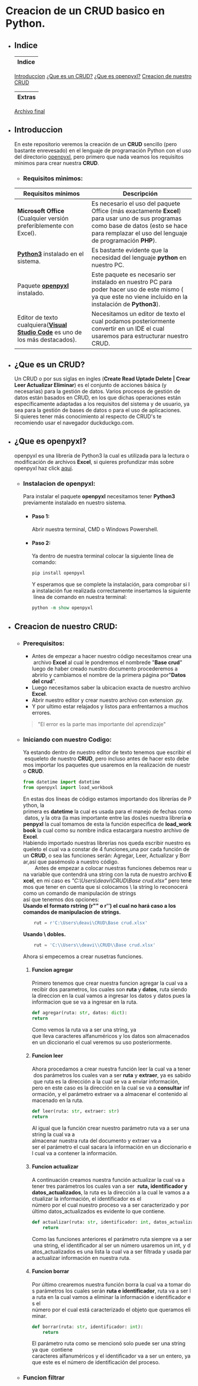 # Creacion de un CRUD basico en Python.
* ## Indice
    Indice|
    ------|
    [Introduccion](https://github.com/DeathAlive/Creacion-de-un-CRUD-en-Python/blob/main/README.md#introduccion)
    [¿Que es un CRUD?](https://github.com/DeathAlive/Creacion-de-un-CRUD-en-Python/blob/main/README.md#que-es-un-crud)
    [¿Que es openpyxl?](https://github.com/DeathAlive/Creacion-de-un-CRUD-en-Python/blob/main/README.md#que-es-openpyxl)
    [Creacion de nuestro CRUD](https://github.com/DeathAlive/Creacion-de-un-CRUD-en-Python/blob/main/README.md#creacion-de-nuestro-crud)

    Extras|
    ------|
    [Archivo final](https://github.com/DeathAlive/Creacion-de-un-CRUD-en-Python/blob/main/Archivo-Final.py)
* ##  Introduccion
    En este repositorio veremos la creación de un **CRUD** sencillo (pero bastante enrevesado) en el lenguaje de programación Python con el uso del directorio [openpyxl](https://openpyxl.readthedocs.io/en/stable/), pero primero que nada veamos los requisitos mínimos para crear nuestra **CRUD**.
    *  ### Requisitos mìnimos: 
    Requisitos mínimos | Descripción
    -------------------|------------
    **Microsoft Office** (Cualquier versión preferiblemente con Excel). | Es necesario el uso del paquete Office (más exactamente **Excel**) para usar uno de sus programas como base de datos (esto se hace para remplazar el uso del lenguaje de programación **PHP**).
    **[Python3](https://www.python.org/downloads/)** instalado en el sistema. | Es bastante evidente que la necesidad del lenguaje **python** en nuestro PC.
    Paquete **[openpyxl](https://openpyxl.readthedocs.io/en/stable/)** instalado. | Este paquete es necesario ser instalado en nuestro PC para poder hacer uso de este mismo ( ya que este no viene incluido en la instalación de **Python3**).
    Editor de texto cualquiera(**[Visual Studio Code](https://code.visualstudio.com/)** es uno de los más destacados). | Necesitamos un editor de texto el cual podamos posteriormente convertir en un IDE el cual usaremos para estructurar nuestro CRUD.
* ## ¿Que es un CRUD?
    Un CRUD o por sus siglas en ingles (**Create Read Uptade Delete | Crear Leer Actualizar Eliminar**) es el conjunto de acciones básica (y necesarias) para la gestión de datos. Varios procesos de gestión de datos están basados en CRUD, en los que dichas operaciones están específicamente adaptadas a los requisitos del sistema y de usuario, ya sea para la gestión de bases de datos o para el uso de aplicaciones.<br>
    Si quieres tener más conocimiento al respecto de CRUD's te recomiendo usar el navegador duckduckgo.com. 
* ## ¿Que es openpyxl?
    openpyxl es una librería de Python3 la cual es utilizada para la lectura o modificación de archivos **Excel**, si quieres profundizar más sobre openpyxl haz click [aqui](https://openpyxl.readthedocs.io/en/stable/).

    * ### Instalacion de openpyxl:
        Para instalar el paquete **openpyxl** necesitamos tener **Python3** previamente instalado en nuestro sistema.<br>
        * #### Paso 1:
            Abrir nuestra terminal, CMD o Windows Powershell.
        * #### Paso 2:
            Ya dentro de nuestra terminal colocar la siguiente línea de comando: <br>
            ```tcl
            pip install openpyxl 
            ```
            Y esperamos que se complete la instalación, para comprobar si la instalación fue realizada correctamente insertamos la siguiente línea de comando en nuestra terminal:<br>
            ```tcl
            python -m show openpyxl 
            ```
* ## Creacion de nuestro CRUD:
    * ### Prerequisitos:
        * Antes de empezar a hacer nuestro código necesitamos crear una archivo **Excel** al cual le pondremos el nombrede "__Base crud__" luego de haber creado nuestro documento procederemos a abrirlo y cambiamos el nombre de la primera página por"__Datos    del crud__".
        * Luego necesitamos saber la ubicacion exacta de nuestro archivo **Excel**.
        * Abrir nuestro editor y crear nuestro archivo con extension .py.
        * Y por ultimo estar relajados y listos para enfrentarnos a muchos errores.
        >"El error es la parte mas importante del aprendizaje"
    * ### Iniciando con nuestro Codigo: 
        Ya estando dentro de nuestro editor de texto tenemos que escribir el esqueleto de nuestro **CRUD**, pero incluso antes de hacer esto debemos importar los paquetes que usaremos en la realización de nuestro **CRUD**.
        <br>
        ```python
        from datetime import datetime
        from openpyxl import load_workbook
        ```
        En estas dos líneas de código estamos importando dos librerías de Python, la primera es **datetime** la cual es usada para el manejo de fechas como datos, y la otra (la mas importante entre las dos)es nuestra librería **openpyxl** la cual tomamos de esta la función especifica de **load_workbook** la cual como su nombre indica estacargara nuestro archivo de **Excel**.<br>
        Habiendo importado nuestras librerías nos queda escribir nuestro esqueleto el cual va a constar de 4 funciones,una por cada función de un **CRUD**, o sea las funciones serán: Agregar, Leer, Actualizar y Borrar,así que pasémoslo a nuestro código.<br>
        Antes de empezar a colocar nuestras funciones debemos rear una variable que contendrá una string con la ruta de nuestro archivo **Excel**, en mi caso es *"C:\Users\deavi\CRUD\Base crud.xlsx"* pero tenemos que tener en cuenta que si colocamos \ la string lo reconocerá como un comando de manipulación de strings así que tenemos dos opciones:<br>
        **Usando el formato rstring (r"" o r'') el cual no hará caso a los comandos de manipulacion de strings.**
        ```python
            rut = r'C:\Users\deavi\CRUD\Base crud.xlsx'
        ``` 
        **Usando \  dobles.**
        ```python
            rut = 'C:\\Users\\deavi\\CRUD\\Base crud.xlsx'
        ```
        Ahora si empecemos a crear nusetras funciones.
        1. #### Funcion agregar
            Primero tenemos que crear nuestra funcion agregar la cual va a recibir dos parametros, los cuales son **ruta** y **datos**, ruta siendo la direccion en la cual vamos a ingresar los datos y datos pues la informacion que se va a ingresar en la ruta.
            ```python
            def agregar(ruta: str, datos: dict):
            return
            ```
            Como vemos la ruta va a ser una string, ya que lleva caracteres alfanuméricos y los datos son almacenados en un diccionario el cual veremos su uso posteriormente.
        2. #### Funcion leer
            Ahora procedamos a crear nuestra función leer la cual va a tener dos parámetros los cuales van a ser **ruta** y **extraer**, ya es sabido que ruta es la dirección a la cual se va a enviar información, pero en este caso es la dirección en la cual se va a **consultar** información, y el parámetro extraer va a almacenar el contenido almacenado en la ruta.
            ```python
            def leer(ruta: str, extraer: str)
            return
            ```
            Al igual que la función crear nuestro parámetro ruta va a ser una string la cual va a almacenar nuestra ruta del documento y extraer va a ser el parámetro el cual sacara la información en un diccionario el cual va a contener la información.
        3. #### Funcion actualizar
            A continuación creamos nuestra función actualizar la cual va a tener tres parámetros los cuales van a ser  **ruta, identificador y datos_actualizados**, la ruta es la dirección a la cual le vamos a actualizar la información, el identificador es el número por el cual nuestro proceso va a ser caracterizado y por último datos_actualizados es evidente lo que contiene.
            ```python
            def actualizar(ruta: str, identificador: int, datos_actualizados: dict):
                return
            ```
            Como las funciones anteriores el parámetro ruta siempre va a ser una string, el identificador al ser un número usaremos un int, y datos_actualizados es una lista la cual va a ser filtrada y usada para actualizar información en nuestra ruta.
        4. #### Funcion borrar
            Por último crearemos nuestra función borra la cual va a tomar dos parámetros los cuales serán **ruta e identificador**, ruta va a ser la ruta en la cual vamos a eliminar la información e identificador es el número por el cual está caracterizado el objeto que queramos eliminar.
            ```python
            def borrar(ruta: str, identificador: int):
                return
            ```
            El parámetro ruta como se mencionó solo puede ser una string ya que  contiene  caracteres alfanuméricos y el identificador va a ser un entero, ya que este es el número de identificación del proceso.
    * ### Funcion filtrar








